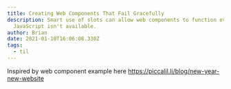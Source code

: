 ```yaml
---
title: Creating Web Components That Fail Gracefully
description: Smart use of slots can allow web components to function even if
  JavaScript isn't available.
author: Brian
date: 2021-01-10T16:06:08.330Z
tags:
  - til
---
```

Inspired by web component example here https://piccalil.li/blog/new-year-new-website